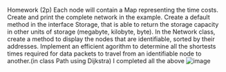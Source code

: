Homework (2p)
Each node will contain a Map representing the time costs. Create and print the complete network in the example.
Create a default method in the interface Storage, that is able to return the storage capacity in other units of storage (megabyte, kilobyte, byte).
In the Network class, create a method to display the nodes that are identifiable, sorted by their addresses.
Implement an efficient agorithm to determine all the shortests times required for data packets to travel from an identifiable node to another.(in class Path using Dijkstra)
I completed all the above
![image](https://user-images.githubusercontent.com/79132498/158838242-c32fa3bc-d1e2-4af5-8906-0d7cf41f5540.png)
